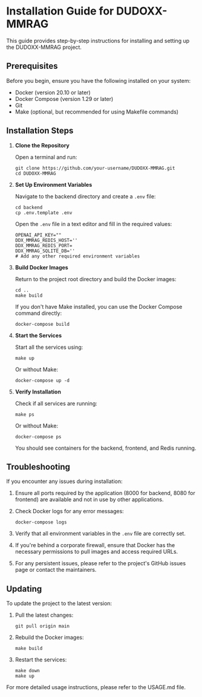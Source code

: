 # Installation Guide for DUDOXX-MMRAG

This guide provides step-by-step instructions for installing and setting up the DUDOXX-MMRAG project.

## Prerequisites

Before you begin, ensure you have the following installed on your system:

- Docker (version 20.10 or later)
- Docker Compose (version 1.29 or later)
- Git
- Make (optional, but recommended for using Makefile commands)

## Installation Steps

1. **Clone the Repository**

   Open a terminal and run:
   ```
   git clone https://github.com/your-username/DUDOXX-MMRAG.git
   cd DUDOXX-MMRAG
   ```

2. **Set Up Environment Variables**

   Navigate to the backend directory and create a `.env` file:
   ```
   cd backend
   cp .env.template .env
   ```
   
   Open the `.env` file in a text editor and fill in the required values:
   ```
   OPENAI_API_KEY=""
   DDX_MMRAG_REDIS_HOST=''
   DDX_MMRAG_REDIS_PORT=
   DDX_MMRAG_SQLITE_DB=''
   # Add any other required environment variables
   ```

3. **Build Docker Images**

   Return to the project root directory and build the Docker images:
   ```
   cd ..
   make build
   ```

   If you don't have Make installed, you can use the Docker Compose command directly:
   ```
   docker-compose build
   ```

4. **Start the Services**

   Start all the services using:
   ```
   make up
   ```
   
   Or without Make:
   ```
   docker-compose up -d
   ```

5. **Verify Installation**

   Check if all services are running:
   ```
   make ps
   ```
   
   Or without Make:
   ```
   docker-compose ps
   ```

   You should see containers for the backend, frontend, and Redis running.

## Troubleshooting

If you encounter any issues during installation:

1. Ensure all ports required by the application (8000 for backend, 8080 for frontend) are available and not in use by other applications.

2. Check Docker logs for any error messages:
   ```
   docker-compose logs
   ```

3. Verify that all environment variables in the `.env` file are correctly set.

4. If you're behind a corporate firewall, ensure that Docker has the necessary permissions to pull images and access required URLs.

5. For any persistent issues, please refer to the project's GitHub issues page or contact the maintainers.

## Updating

To update the project to the latest version:

1. Pull the latest changes:
   ```
   git pull origin main
   ```

2. Rebuild the Docker images:
   ```
   make build
   ```

3. Restart the services:
   ```
   make down
   make up
   ```

For more detailed usage instructions, please refer to the USAGE.md file.
